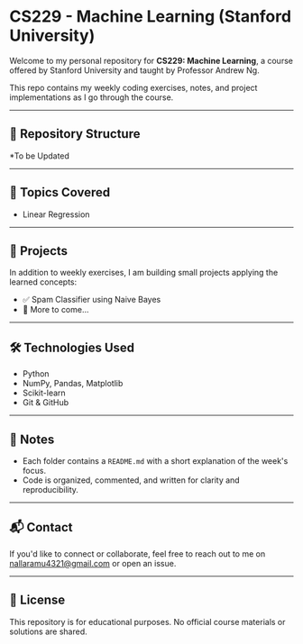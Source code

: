 # CS229 - Machine Learning (Stanford University)

Welcome to my personal repository for **CS229: Machine Learning**, a course offered by Stanford University and taught by Professor Andrew Ng.

This repo contains my weekly coding exercises, notes, and project implementations as I go through the course.

---

## 📂 Repository Structure

*To be Updated

---

## 🧠 Topics Covered

- Linear Regression


---

## 🚀 Projects

In addition to weekly exercises, I am building small projects applying the learned concepts:

- ✅ Spam Classifier using Naive Bayes
- 🔄 More to come...

---

## 🛠️ Technologies Used

- Python
- NumPy, Pandas, Matplotlib
- Scikit-learn
- Git & GitHub

---

## 📌 Notes

- Each folder contains a `README.md` with a short explanation of the week's focus.
- Code is organized, commented, and written for clarity and reproducibility.

---

## 📬 Contact

If you'd like to connect or collaborate, feel free to reach out to me on nallaramu4321@gmail.com or open an issue.

---

## 📄 License

This repository is for educational purposes. No official course materials or solutions are shared.
